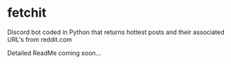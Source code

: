 # fetchit
Discord bot coded in Python that returns hottest posts and their associated URL's from reddit.com

Detailed ReadMe coming soon...
